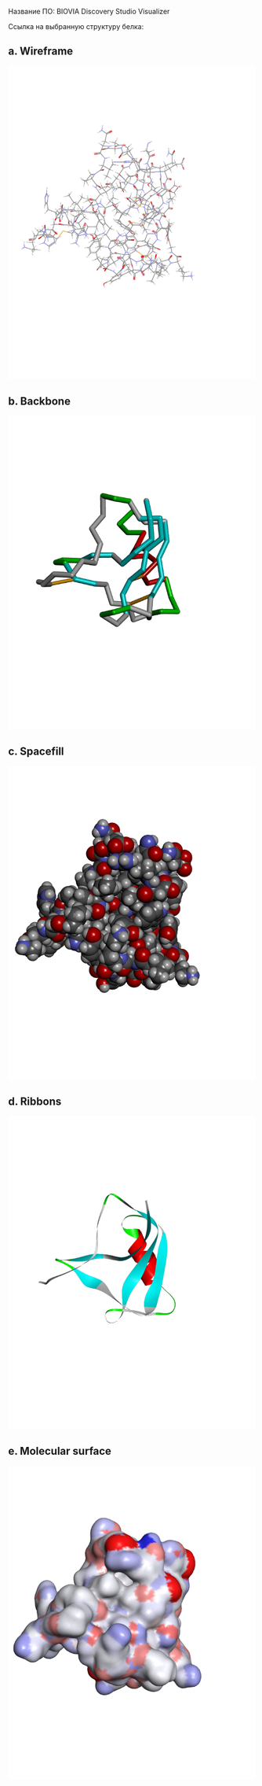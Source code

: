 Название ПО: BIOVIA Discovery Studio Visualizer

Ссылка на выбранную структуру белка: 

## a. Wireframe

![plot](./5mou_line.png)

## b. Backbone

![plot](./5mou_stick.png)

## c. Spacefill

![plot](./5mou_cpk.png)

## d. Ribbons

![plot](./5mou_ribbon.png)

## e. Molecular surface

![plot](./5mou_surface.png)
